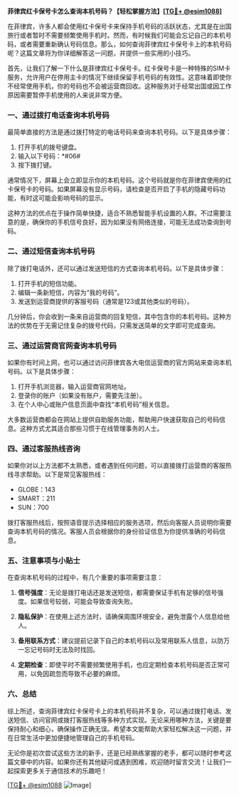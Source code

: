 **菲律宾红卡保号卡怎么查询本机号码？【轻松掌握方法】[[TG💪+ @esim1088](https://t.me/s/esim1088)]**

在菲律宾，许多人都会使用红卡保号卡来保持手机号码的活跃状态，尤其是在出国旅行或者暂时不需要频繁使用手机时。然而，有时候我们可能会忘记自己的本机号码，或者需要重新确认号码信息。那么，如何查询菲律宾红卡保号卡上的本机号码呢？这篇文章将为你详细解答这一问题，并提供一些实用的小技巧。

首先，让我们了解一下什么是菲律宾红卡保号卡。红卡保号卡是一种特殊的SIM卡服务，允许用户在停用主卡的情况下继续保留手机号码的有效性。这意味着即使你不经常使用手机，你的号码也不会被运营商回收。这种服务对于经常出国或因工作原因需要暂停手机使用的人来说非常方便。

### **一、通过拨打电话查询本机号码**

最简单直接的方法是通过拨打特定的电话号码来查询本机号码。以下是具体步骤：

1. 打开手机的拨号键盘。
2. 输入以下号码：*#06#
3. 按下拨打键。

通常情况下，屏幕上会立即显示你的本机号码。这个号码就是你在菲律宾使用的红卡保号卡的号码。如果屏幕没有显示号码，请检查是否开启了手机的隐藏号码功能，有时这可能会影响号码的显示。

这种方法的优点在于操作简单快捷，适合不熟悉智能手机设置的人群。不过需要注意的是，确保你的手机信号良好，因为如果没有网络连接，可能无法成功查询到号码。

### **二、通过短信查询本机号码**

除了拨打电话外，还可以通过发送短信的方式查询本机号码。以下是具体步骤：

1. 打开手机的短信功能。
2. 编辑一条新短信，内容为“我的号码”。
3. 发送到运营商提供的客服号码（通常是123或其他类似的号码）。

几分钟后，你会收到一条来自运营商的回复短信，其中包含你的本机号码。这种方法的优势在于无需记住复杂的拨号代码，只需发送简单的文字即可完成查询。

### **三、通过运营商官网查询本机号码**

如果你有时间上网，也可以通过访问菲律宾各大电信运营商的官方网站来查询本机号码。以下是具体步骤：

1. 打开手机浏览器，输入运营商官网地址。
2. 登录你的账户（如果没有账户，需要先注册）。
3. 在个人中心或账户信息页面中查找“本机号码”相关信息。

大多数运营商都会在网站上提供自助服务功能，帮助用户快速获取自己的号码信息。这种方式尤其适合那些习惯于在线管理事务的人士。

### **四、通过客服热线咨询**

如果你对以上方法都不太熟悉，或者遇到任何问题，可以直接拨打运营商的客服热线寻求帮助。以下是常见客服热线：

- GLOBE：143
- SMART：211
- SUN：700

拨打客服热线后，按照语音提示选择相应的服务选项，然后向客服人员说明你需要查询本机号码的情况。客服人员会根据你的身份验证信息为你提供准确的号码信息。

### **五、注意事项与小贴士**

在查询本机号码的过程中，有几个重要的事项需要注意：

1. **信号强度**：无论是拨打电话还是发送短信，都需要保证手机有足够的信号强度。如果信号较弱，可能会导致查询失败。
   
2. **隐私保护**：在使用上述方法时，请确保周围环境安全，避免泄露个人信息给他人。

3. **备用联系方式**：建议提前记录下自己的本机号码以及常用联系人信息，以防万一忘记号码时无法及时找回。

4. **定期检查**：即使平时不需要频繁使用手机，也应定期检查本机号码是否正常可用，以免因疏忽而导致不必要的麻烦。

### **六、总结**

综上所述，查询菲律宾红卡保号卡上的本机号码并不复杂，可以通过拨打电话、发送短信、访问官网或拨打客服热线等多种方式实现。无论采用哪种方法，关键是要保持耐心和细心，确保操作正确无误。希望本文能帮助大家轻松解决这一问题，并在日常生活中更加便捷地管理自己的手机号码。

无论你是初次尝试这些方法的新手，还是已经熟练掌握的老手，都可以随时参考这篇文章中的内容。如果你还有其他疑问或遇到困难，欢迎随时留言交流！让我们一起探索更多关于通信技术的乐趣吧！

[[TG💪+ @esim1088](https://t.me/s/esim1088) ![Image](https://i.postimg.cc/4NQfJmqS/Snipaste-2025-05-13-00-14-12.png)]